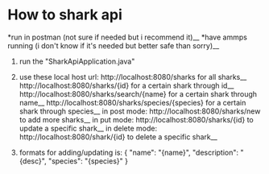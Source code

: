 # How to shark api
*run in postman (not sure if needed but i recommend it)__
*have ammps running (i don't know if it's needed but better safe than sorry)__

1. run the "SharkApiApplication.java"

2. use these local host url:
http://localhost:8080/sharks for all sharks__
http://localhost:8080/sharks/{id} for a certain shark through id__
http://localhost:8080/sharks/search/{name} for a certain shark through name__
http://localhost:8080/sharks/species/{species} for a certain shark through species__
in post mode: http://localhost:8080/sharks/new to add more sharks__
in put mode: http://localhost:8080/sharks/{id} to update a specific shark__
in delete mode: http://localhost:8080/shark/{id} to delete a specific shark__

3. formats for adding/updating is:
{
"name": "{name}",
"description": "{desc}",
"species": "{species}"
}
